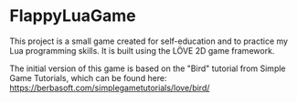 # FlappyLuaGame

This project is a small game created for self-education and to practice my Lua programming skills. It is built using the LÖVE 2D game framework.

The initial version of this game is based on the "Bird" tutorial from Simple Game Tutorials, which can be found here: https://berbasoft.com/simplegametutorials/love/bird/
